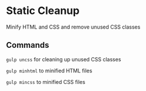 # Static Cleanup
Minify HTML and CSS and remove unused CSS classes

## Commands
`gulp uncss` for cleaning up unused CSS classes

`gulp minhtml` to minified HTML files

`gulp mincss` to minified CSS files 